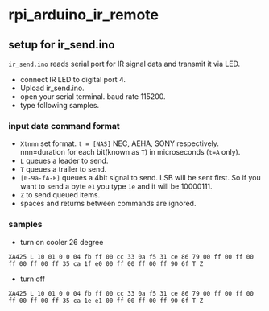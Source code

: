 rpi_arduino_ir_remote
=====================



setup for ir_send.ino
---------------------

`ir_send.ino` reads serial port for IR signal data and transmit it via LED.

* connect IR LED to digital port 4.
* Upload ir_send.ino.
* open your serial terminal. baud rate 115200.
* type following samples.


### input data command format

* `Xtnnn` set format. `t = [NAS]` NEC, AEHA, SONY respectively. nnn=duration for each bit(known as `T`) in microseconds (`t=A` only).
* `L` queues a leader to send.
* `T` queues a  trailer to send.
* `[0-9a-fA-F]` queues a 4bit signal to send. LSB will be sent first. So if you want to send a byte `e1` you type `1e` and it will be 10000111.
* `Z` to send queued items.
* spaces and returns between commands are ignored.


### samples

* turn on cooler 26 degree

```
XA425 L 10 01 0 0 04 fb ff 00 cc 33 0a f5 31 ce 86 79 00 ff 00 ff 00 ff 00 ff 00 ff 35 ca 1f e0 00 ff 00 ff 00 ff 90 6f T Z
```

* turn off

```
XA425 L 10 01 0 0 04 fb ff 00 cc 33 0a f5 31 ce 86 79 00 ff 00 ff 00 ff 00 ff 00 ff 35 ca 1e e1 00 ff 00 ff 00 ff 90 6f T Z
```


